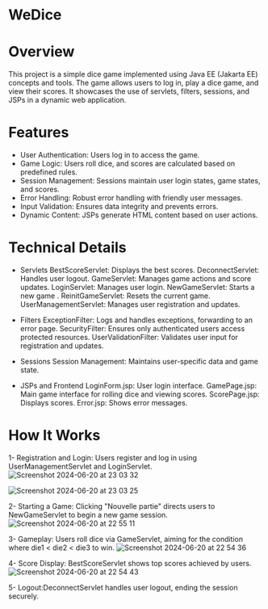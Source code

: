 # WeDice
# Overview
This project is a simple dice game implemented using Java EE (Jakarta EE) concepts and tools. The game allows users to log in, play a dice game, and view their scores. It showcases the use of servlets, filters, sessions, and JSPs in a dynamic web application.

# Features
- User Authentication: Users log in to access the game.
- Game Logic: Users roll dice, and scores are calculated based on predefined rules.
- Session Management: Sessions maintain user login states, game states, and scores.
- Error Handling: Robust error handling with friendly user messages.
- Input Validation: Ensures data integrity and prevents errors.
- Dynamic Content: JSPs generate HTML content based on user actions.
  
# Technical Details
- Servlets
BestScoreServlet: Displays the best scores.
DeconnectServlet: Handles user logout.
GameServlet: Manages game actions and score updates.
LoginServlet: Manages user login.
NewGameServlet: Starts a new game .
ReinitGameServlet: Resets the current game.
UserManagementServlet: Manages user registration and updates.

- Filters
ExceptionFilter: Logs and handles exceptions, forwarding to an error page.
SecurityFilter: Ensures only authenticated users access protected resources.
UserValidationFilter: Validates user input for registration and updates.

- Sessions
Session Management: Maintains user-specific data and game state.

- JSPs and Frontend
LoginForm.jsp: User login interface.
GamePage.jsp: Main game interface for rolling dice and viewing scores.
ScorePage.jsp: Displays scores.
Error.jsp: Shows error messages.

# How It Works

1- Registration and Login: Users register and log in using UserManagementServlet and LoginServlet.
![Screenshot 2024-06-20 at 23 03 32](https://github.com/AmmariHiba/DiceGame/assets/121461519/cad4f668-ca2c-43cb-9436-169330ac8980)

![Screenshot 2024-06-20 at 23 03 25](https://github.com/AmmariHiba/DiceGame/assets/121461519/ab438866-2b74-4e2f-828e-d1d4e3dd0e28)



2- Starting a Game: Clicking "Nouvelle partie" directs users to NewGameServlet to begin a new game session.
![Screenshot 2024-06-20 at 22 55 11](https://github.com/AmmariHiba/DiceGame/assets/121461519/624d0626-2018-4ec2-ae3a-357993fee97f)

3- Gameplay: Users roll dice via GameServlet, aiming for the condition where die1 < die2 < die3 to win.
![Screenshot 2024-06-20 at 22 54 36](https://github.com/AmmariHiba/DiceGame/assets/121461519/f873ff5f-faf4-4334-8fcd-f9521983267f)


4- Score Display: BestScoreServlet shows top scores achieved by users.
![Screenshot 2024-06-20 at 22 54 43](https://github.com/AmmariHiba/DiceGame/assets/121461519/76d4e9a5-a935-4ecd-847f-9e3a12f5f7a4)


5- Logout:DeconnectServlet handles user logout, ending the session securely.


  
